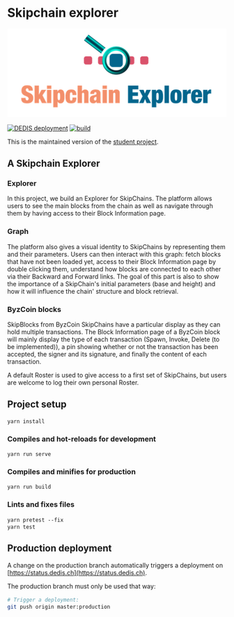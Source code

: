 # Skipchain explorer

<div align="center">
    <img src="public/logo-full.png">
</div>

[![DEDIS deployment](https://github.com/dedis/skipchain-explorer/workflows/DEDIS%20deployment/badge.svg)](https://github.com/dedis/skipchain-explorer/actions?query=workflow%3A%22DEDIS+deployment%22)
[![build](https://img.shields.io/travis/dedis/student_18_explorer.svg)](https://travis-ci.org/dedis/student_18_explorer)

This is the maintained version of the [student project](https://github.com/dedis/student_18_explorer).

## A Skipchain Explorer

### Explorer

In this project, we build an Explorer for SkipChains. The platform allows users
to see the main blocks from the chain as well as navigate through them by having
access to their Block Information page.

### Graph

The platform also gives a visual identity to SkipChains by representing them and
their parameters. Users can then interact with this graph: fetch blocks that
have not been loaded yet, access to their Block Information page by double
clicking them, understand how blocks are connected to each other via their
Backward and Forward links. The goal of this part is also to show the importance
of a SkipChain's initial parameters (base and height) and how it will influence
the chain' structure and block retrieval.

### ByzCoin blocks
SkipBlocks from ByzCoin SkipChains have a particular display as they can hold
multiple transactions. The Block Information page of a ByzCoin block will mainly
display the type of each transaction (Spawn, Invoke, Delete (to be
implemented)), a pin showing whether or not the transaction has been accepted,
the signer and its signature, and finally the content of each transaction.


A default Roster is used to give access to a first set of SkipChains, but users
are welcome to log their own personal Roster.


## Project setup
```
yarn install
```

### Compiles and hot-reloads for development
```
yarn run serve
```

### Compiles and minifies for production
```
yarn run build
```

### Lints and fixes files
```
yarn pretest --fix
yarn test
```

## Production deployment

A change on the production branch automatically triggers a deployment on
[https://status.dedis.ch](https://status.dedis.ch).

The production branch must only be used that way:

```bash
# Trigger a deployment:
git push origin master:production
